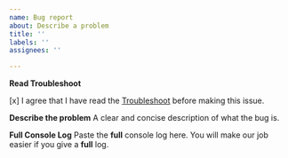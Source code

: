 ```yaml
---
name: Bug report
about: Describe a problem
title: ''
labels: ''
assignees: ''

---
```


**Read Troubleshoot**

[x] I agree that I have read the [Troubleshoot](https://github.com/lllyasviel/Fooocus/blob/main/troubleshoot.md) before making this issue.

**Describe the problem**
A clear and concise description of what the bug is.

**Full Console Log**
Paste the **full** console log here. You will make our job easier if you give a **full** log.
